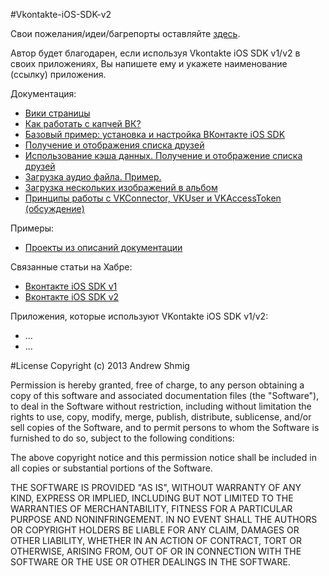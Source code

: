 #Vkontakte-iOS-SDK-v2

Свои пожелания/идеи/багрепорты оставляйте [здесь](https://github.com/AndrewShmig/Vkontakte-iOS-SDK-v2.0/issues/new).

Автор будет благодарен, если используя Vkontakte iOS SDK v1/v2 в своих приложениях, Вы напишете ему и укажете наименование
(ссылку) приложения.

Документация:
* [Вики страницы](https://github.com/AndrewShmig/Vkontakte-iOS-SDK-v2.0/wiki/_pages)
* [Как работать с капчей ВК?](https://github.com/AndrewShmig/Vkontakte-iOS-SDK-v2.0/issues/11)
* [Базовый пример: установка и настройка ВКонтакте iOS SDK](https://github.com/AndrewShmig/Vkontakte-iOS-SDK-v2.0/issues/16)
* [Получение и отображения списка друзей](https://github.com/AndrewShmig/Vkontakte-iOS-SDK-v2.0/issues/18)
* [Использование кэша данных. Получение и отображение списка друзей](https://github.com/AndrewShmig/Vkontakte-iOS-SDK-v2.0/issues/19)
* [Загрузка аудио файла. Пример.](https://github.com/AndrewShmig/Vkontakte-iOS-SDK-v2.0/issues/20)
* [Загрузка нескольких изображений в альбом](https://github.com/AndrewShmig/Vkontakte-iOS-SDK-v2.0/issues/22)
* [Принципы работы с VKConnector, VKUser и VKAccessToken (обсуждение)](https://github.com/AndrewShmig/Vkontakte-iOS-SDK-v2.0/issues/21)

Примеры:
* [Проекты из описаний документации](https://github.com/AndrewShmig/Vkontakte-iOS-SDK-v2.0/tree/master/Project/Examples)

Связанные статьи на Хабре:
- [Вконтакте iOS SDK v1](http://habrahabr.ru/post/184560/)
- [Вконтакте iOS SDK v2](http://habrahabr.ru/post/185766/)

Приложения, которые используют VKontakte iOS SDK v1/v2:
- ...
- ...

#License
Copyright (c) 2013 Andrew Shmig

Permission is hereby granted, free of charge, to any person obtaining a copy of this software and associated documentation files (the "Software"), to deal in the Software without restriction, including without limitation the rights to use, copy, modify, merge, publish, distribute, sublicense, and/or sell copies of the Software, and to permit persons to whom the Software is furnished to do so, subject to the following conditions:

The above copyright notice and this permission notice shall be included in all copies or substantial portions of the Software.

THE SOFTWARE IS PROVIDED "AS IS", WITHOUT WARRANTY OF ANY KIND, EXPRESS OR IMPLIED, INCLUDING BUT NOT LIMITED TO THE WARRANTIES OF MERCHANTABILITY, FITNESS FOR A PARTICULAR PURPOSE AND NONINFRINGEMENT. IN NO EVENT SHALL THE AUTHORS OR COPYRIGHT HOLDERS BE LIABLE FOR ANY CLAIM, DAMAGES OR OTHER LIABILITY, WHETHER IN AN ACTION OF CONTRACT, TORT OR OTHERWISE, ARISING FROM, OUT OF OR IN CONNECTION WITH THE SOFTWARE OR THE USE OR OTHER DEALINGS IN THE SOFTWARE.
